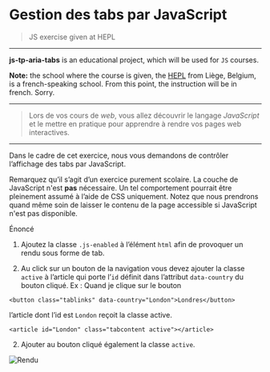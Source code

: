 # Gestion des tabs par JavaScript
> JS exercise given at HEPL

* * *

**js-tp-aria-tabs** is an educational project, which will be used for `JS` courses.

**Note:** the school where the course is given, the [HEPL](http://www.provincedeliege.be/hauteecole) from Liège, Belgium, is a french-speaking school. From this point, the instruction will be in french. Sorry.

* * *

> Lors de vos cours de *web*, vous allez découvrir le langage *JavaScript* et le mettre en pratique pour apprendre à rendre vos pages web interactives.  

* * *
Dans le cadre de cet exercice, nous vous demandons de contrôler l’affichage des tabs par JavaScript. 

Remarquez qu’il s’agit d’un exercice purement scolaire. La couche de JavaScript n'est **pas** nécessaire. Un tel comportement pourrait être pleinement assumé à l’aide de CSS uniquement. Notez que nous prendrons quand même soin de laisser le contenu de la page accessible si JavaScript  n'est pas disponible.



Énoncé

1. Ajoutez la classe `.js-enabled` à l’élément `html` afin de provoquer un rendu sous forme de tab. 

1. Au click sur un bouton de la navigation vous devez ajouter la classe `active` à l’article qui porte l’`id`
définit dans l’attribut `data-country` du bouton cliqué. 
Ex : Quand je clique sur le bouton 

```
<button class="tablinks" data-country="London">Londres</button>
```
l’article dont l’id est `London` reçoit la classe active.
```
<article id="London" class="tabcontent active"></article>
```
2. Ajouter au bouton cliqué également la classe `active`.



![Rendu](./readme.gif)
